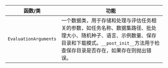 |函数/类| 功能|
|---|---|
|`EvaluationArguments`| 一个数据类，用于存储和处理与评估任务相关的参数，如任务名称、数据集路径、批处理大小、随机种子、语言、示例数量、保存目录和下载模式。`__post_init__`方法用于检查保存目录是否存在，如果存在则抛出错误。|
